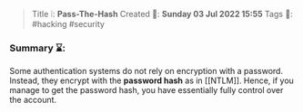 > Title ❕: **Pass-The-Hash**
> Created 📅: **Sunday 03 Jul 2022 15:55**
  Tags 📎: #hacking #security 

### Summary ⌛:
Some authentication systems do not rely on encryption with a password. Instead, they encrypt with the **password hash** as in [[NTLM]]. Hence, if you manage to get the password hash, you have essentially fully control over the account.